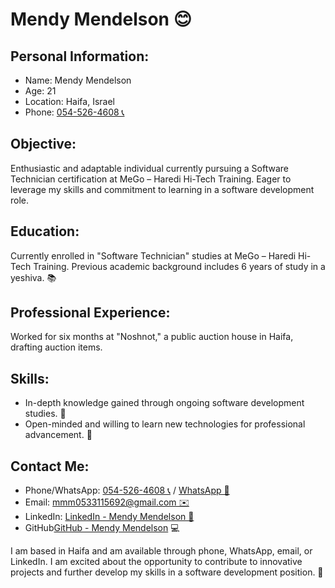 <h1>Mendy Mendelson 😊</h1>

<h2>Personal Information:</h2>
<ul>
  <li>Name: Mendy Mendelson</li>
  <li>Age: 21</li>
  <li>Location: Haifa, Israel</li>
  <li>Phone: <a href="tel:0545264608">054-526-4608 📞</a></li>
</ul>

<h2>Objective:</h2>
<p>
  Enthusiastic and adaptable individual currently pursuing a Software
  Technician certification at MeGo – Haredi Hi-Tech Training. Eager to
  leverage my skills and commitment to learning in a software
  development role.
</p>

<h2>Education:</h2>
<p>
  Currently enrolled in "Software Technician" studies at MeGo – Haredi
  Hi-Tech Training. Previous academic background includes 6 years of study
  in a yeshiva. 📚
</p>

<h2>Professional Experience:</h2>
<p>
  Worked for six months at "Noshnot," a public auction house in Haifa,
  drafting auction items.
</p>

<h2>Skills:</h2>
<ul>
  <li>In-depth knowledge gained through ongoing software development studies. 🧠</li>
  <li>Open-minded and willing to learn new technologies for professional advancement. 🚀</li>
</ul>

<h2>Contact Me:</h2>
<ul>
  <li>
    Phone/WhatsApp: 
    <a href="tel:0545264608">054-526-4608 📞</a>
    / 
    <a href="https://wa.me/+972545264608" target="_blank">WhatsApp 📱</a></li>
  <li>Email: <a href="mailto:mmm0533115692@gmail.com">mmm0533115692@gmail.com ✉️</a></li>
  <li>LinkedIn: <a href="https://www.linkedin.com/in/mendy-mendelson-b90332284/" target="_blank">LinkedIn - Mendy Mendelson 👔</a></li>
  <li>GitHub<a href="https://github.com/mendy5692" target="_blank">GitHub - Mendy Mendelson</a> 💻</li>
</ul>

<p>
  I am based in Haifa and am available through phone, WhatsApp, email, or LinkedIn. 
  I am excited about the opportunity to contribute to innovative projects
  and further develop my skills in a software development position. 🌟
</p>
